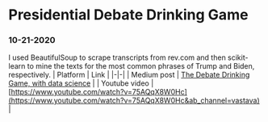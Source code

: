 # Presidential Debate Drinking Game

### 10-21-2020
I used BeautifulSoup to scrape transcripts from rev.com and then scikit-learn to mine the texts for the most common phrases of Trump and Biden, respectively.
| Platform | Link |
|-|-|
| Medium post | [The Debate Drinking Game, with data science](https://towardsdatascience.com/the-debate-drinking-game-with-data-science-7a0c0692e5a) |
| Youtube video | [https://www.youtube.com/watch?v=75AQqX8W0Hc](https://www.youtube.com/watch?v=75AQqX8W0Hc&ab_channel=vastava) |
